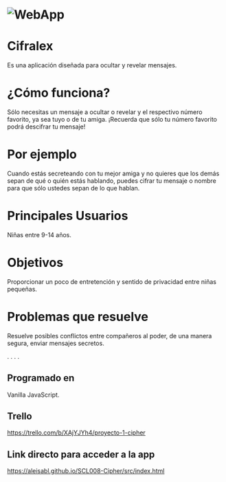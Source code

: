 # ![WebApp](https://images.unsplash.com/photo-1500995617113-cf789362a3e1?ixlib=rb-1.2.1&ixid=eyJhcHBfaWQiOjEyMDd9&auto=format&fit=crop&w=750&q=80)


  # Cifralex
  Es una aplicación diseñada para ocultar y revelar mensajes.


# ¿Cómo funciona?
  Sólo necesitas un mensaje a ocultar o revelar y el respectivo número favorito, ya sea tuyo o de tu amiga. ¡Recuerda que sólo tu número favorito podrá descifrar tu mensaje!

# Por ejemplo
  Cuando estás secreteando con tu mejor amiga y no quieres que los demás sepan de qué o quién estás hablando, puedes cifrar tu mensaje o nombre para que sólo ustedes sepan de lo que hablan.

# Principales Usuarios
  Niñas entre 9-14 años.

# Objetivos
  Proporcionar un poco de entretención y sentido de privacidad entre niñas pequeñas.

# Problemas que resuelve
  Resuelve posibles conflictos entre compañeros al poder, de una manera segura, enviar mensajes secretos. 
  
  .
  .
  .
  .
  
## Programado en
   Vanilla JavaScript.

## Trello
https://trello.com/b/XAjYJYh4/proyecto-1-cipher

## Link directo para acceder a la app
  https://aleisabl.github.io/SCL008-Cipher/src/index.html

